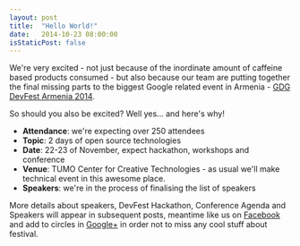 ```yaml
---
layout: post
title:  "Hello World!"
date:   2014-10-23 08:00:00
isStaticPost: false
---
```


We're very excited - not just because of the inordinate amount of caffeine based products consumed - 
but also because our team are putting together 
the final missing parts to the biggest Google related event in Armenia - [GDG DevFest Armenia 2014](http://devfest.gdg.am/). 

So should you also be excited? Well yes... and here's why!

* **Attendance**: we're expecting over 250 attendees
* **Topic**: 2 days of open source technologies 
* **Date**: 22-23 of November, expect hackathon, workshops and conference
* **Venue**: TUMO Center for Creative Technologies - as usual we'll make technical event in this awesome place.
* **Speakers**: we're in the process of finalising the list of speakers

More details about speakers, DevFest Hackathon, Conference Agenda and Speakers will appear in subsequent posts, meantime like us on [Facebook](https://facebook.com/gdgarmenia) and add to circles in [Google+](http://gdg.am/+) in order not to miss any cool stuff about festival.

